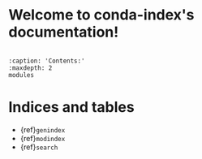 # Welcome to conda-index's documentation!

```{include} ../README.md
```

```{toctree}
:caption: 'Contents:'
:maxdepth: 2
modules
```

# Indices and tables

- {ref}`genindex`
- {ref}`modindex`
- {ref}`search`
